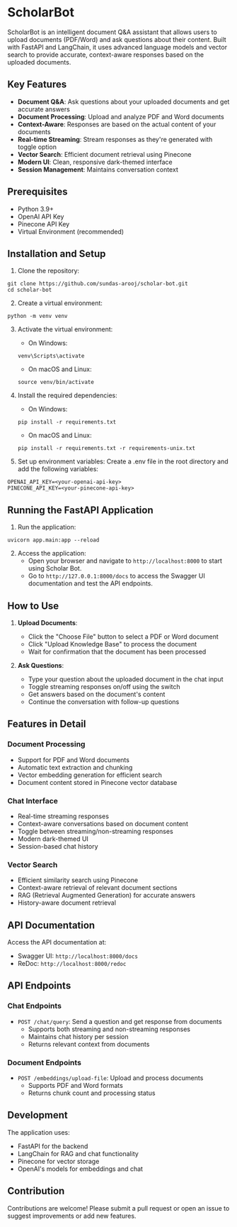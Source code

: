 # ScholarBot

ScholarBot is an intelligent document Q&A assistant that allows users to upload documents (PDF/Word) and ask questions about their content. Built with FastAPI and LangChain, it uses advanced language models and vector search to provide accurate, context-aware responses based on the uploaded documents.

## Key Features

- **Document Q&A**: Ask questions about your uploaded documents and get accurate answers
- **Document Processing**: Upload and analyze PDF and Word documents
- **Context-Aware**: Responses are based on the actual content of your documents
- **Real-time Streaming**: Stream responses as they're generated with toggle option
- **Vector Search**: Efficient document retrieval using Pinecone
- **Modern UI**: Clean, responsive dark-themed interface
- **Session Management**: Maintains conversation context

## Prerequisites

- Python 3.9+
- OpenAI API Key
- Pinecone API Key
- Virtual Environment (recommended)

## Installation and Setup

1. Clone the repository:
```
git clone https://github.com/sundas-arooj/scholar-bot.git
cd scholar-bot
```

2. Create a virtual environment: 
```
python -m venv venv
```

3. Activate the virtual environment:
    - On Windows: 
    ```
    venv\Scripts\activate
    ```
    - On macOS and Linux:
    ```
    source venv/bin/activate
    ```

4. Install the required dependencies:
    - On Windows:
    ```
    pip install -r requirements.txt
    ```
    - On macOS and Linux:
    ```
    pip install -r requirements.txt -r requirements-unix.txt
    ```

5. Set up environment variables:
Create a .env file in the root directory and add the following variables:
```
OPENAI_API_KEY=<your-openai-api-key>
PINECONE_API_KEY=<your-pinecone-api-key>
```

## Running the FastAPI Application

1. Run the application:
```
uvicorn app.main:app --reload
```

2. Access the application:
    - Open your browser and navigate to `http://localhost:8000` to start using Scholar Bot.
    - Go to `http://127.0.0.1:8000/docs` to access the Swagger UI documentation and test the API endpoints.

## How to Use

1. **Upload Documents**:
   - Click the "Choose File" button to select a PDF or Word document
   - Click "Upload Knowledge Base" to process the document
   - Wait for confirmation that the document has been processed

2. **Ask Questions**:
   - Type your question about the uploaded document in the chat input
   - Toggle streaming responses on/off using the switch
   - Get answers based on the document's content
   - Continue the conversation with follow-up questions

## Features in Detail

### Document Processing
- Support for PDF and Word documents
- Automatic text extraction and chunking
- Vector embedding generation for efficient search
- Document content stored in Pinecone vector database

### Chat Interface
- Real-time streaming responses
- Context-aware conversations based on document content
- Toggle between streaming/non-streaming responses
- Modern dark-themed UI
- Session-based chat history

### Vector Search
- Efficient similarity search using Pinecone
- Context-aware retrieval of relevant document sections
- RAG (Retrieval Augmented Generation) for accurate answers
- History-aware document retrieval

## API Documentation

Access the API documentation at:
- Swagger UI: `http://localhost:8000/docs`
- ReDoc: `http://localhost:8000/redoc`

## API Endpoints

### Chat Endpoints
- `POST /chat/query`: Send a question and get response from documents
  - Supports both streaming and non-streaming responses
  - Maintains chat history per session
  - Returns relevant context from documents

### Document Endpoints
- `POST /embeddings/upload-file`: Upload and process documents
  - Supports PDF and Word formats
  - Returns chunk count and processing status

## Development

The application uses:
- FastAPI for the backend
- LangChain for RAG and chat functionality
- Pinecone for vector storage
- OpenAI's models for embeddings and chat

## Contribution
Contributions are welcome! Please submit a pull request or open an issue to suggest improvements or add new features.
